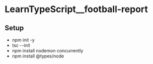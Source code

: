 # LearnTypeScript\_\_football-report

## Setup

- npm init -y
- tsc --init
- npm install nodemon concurrently
- npm install @types/node
